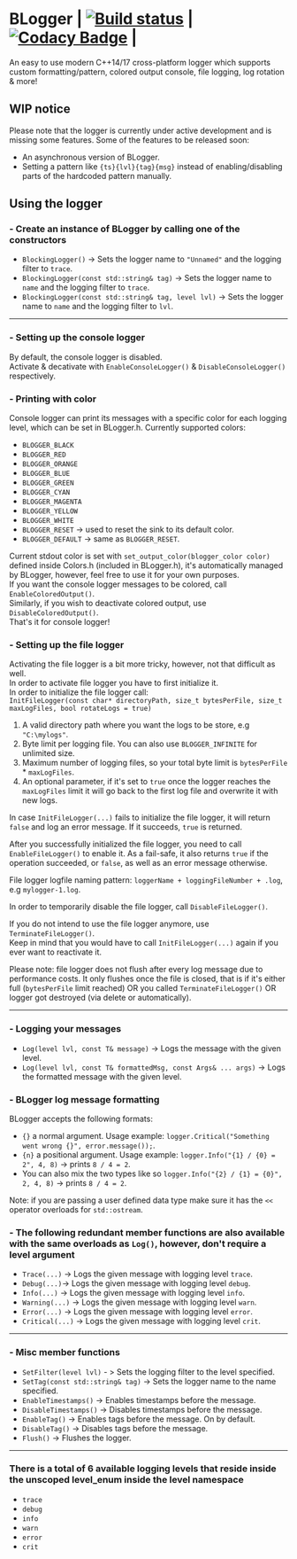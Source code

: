 # BLogger | [![Build status](https://ci.appveyor.com/api/projects/status/nbwtd4mu4cjmnjcm?svg=true)](https://ci.appveyor.com/project/8infy/blogger) | [![Codacy Badge](https://api.codacy.com/project/badge/Grade/19f939802f724ad4a53854068325f0a3)](https://www.codacy.com/app/8infy/BLogger?utm_source=github.com&amp;utm_medium=referral&amp;utm_content=8infy/BLogger&amp;utm_campaign=Badge_Grade) |

An easy to use modern C++14/17 cross-platform logger which supports custom formatting/pattern, colored output console, file logging, log rotation & more!

## WIP notice
Please note that the logger is currently under active development and is missing some features.
Some of the features to be released soon:
-   An asynchronous version of BLogger.
-   Setting a pattern like `{ts}{lvl}{tag}{msg}` instead of enabling/disabling parts of the hardcoded pattern manually.
## Using the logger
### - Create an instance of BLogger by calling one of the constructors 
-   `BlockingLogger()` -> Sets the logger name to `"Unnamed"` and the logging filter to `trace`.
-   `BlockingLogger(const std::string& tag)` -> Sets the logger name to `name` and the logging filter to `trace`.
-   `BlockingLogger(const std::string& tag, level lvl)` -> Sets the logger name to `name` and the logging filter to `lvl`.
---
### - Setting up the console logger
By default, the console logger is disabled.  
Activate & decativate with `EnableConsoleLogger()` & `DisableConsoleLogger()` respectively.
### - Printing with color
Console logger can print its messages with a specific color for each logging level, which can be set in BLogger.h.
Currently supported colors:
-   `BLOGGER_BLACK`
-   `BLOGGER_RED`
-   `BLOGGER_ORANGE`
-   `BLOGGER_BLUE`
-   `BLOGGER_GREEN`
-   `BLOGGER_CYAN`
-   `BLOGGER_MAGENTA`
-   `BLOGGER_YELLOW`
-   `BLOGGER_WHITE`
-   `BLOGGER_RESET` -> used to reset the sink to its default color.
-   `BLOGGER_DEFAULT` -> same as `BLOGGER_RESET`.

Current stdout color is set with `set_output_color(blogger_color color)` defined inside Colors.h (included in BLogger.h), it's automatically managed by BLogger, however, feel free to use it for your own purposes.  
If you want the console logger messages to be colored, call `EnableColoredOutput()`.  
Similarly, if you wish to deactivate colored output, use `DisableColoredOutput()`.  
That's it for console logger!

### - Setting up the file logger
Activating the file logger is a bit more tricky, however, not that difficult as well.  
In order to activate file logger you have to first initialize it.  
In order to initialize the file logger call:  
`InitFileLogger(const char* directoryPath, size_t bytesPerFile, size_t maxLogFiles, bool rotateLogs = true)`  
1.  A valid directory path where you want the logs to be store, e.g `"C:\mylogs"`.  
2.  Byte limit per logging file. You can also use `BLOGGER_INFINITE` for unlimited size.
3.  Maximum number of logging files, so your total byte limit is `bytesPerFile` * `maxLogFiles`.  
4.  An optional parameter, if it's set to `true` once the logger reaches the `maxLogFiles` limit it will go back to the first log file and overwrite it with new logs.  

In case `InitFileLogger(...)` fails to initialize the file logger, it will return `false` and log an error message. If it succeeds, `true` is returned.  

After you successfully initialized the file logger, you need to call `EnableFileLogger()` to enable it. As a fail-safe, it also returns `true` if the operation succeeded, or `false`, as well as an error message otherwise.   

File logger logfile naming pattern: `loggerName + loggingFileNumber + .log`, e.g `mylogger-1.log`.  

In order to temporarily disable the file logger, call `DisableFileLogger()`.  

If you do not intend to use the file logger anymore, use `TerminateFileLogger()`.   
Keep in mind that you would have to call `InitFileLogger(...)` again if you ever want to reactivate it.  

Please note: file logger does not flush after every log message due to performance costs. It only flushes once the file is closed, that is if it's either full (`bytesPerFile` limit reached) OR you called `TerminateFileLogger()` OR logger got destroyed (via delete or automatically). 

---
### - Logging your messages
-   `Log(level lvl, const T& message)` -> Logs the message with the given level.  
-   `Log(level lvl, const T& formattedMsg, const Args& ... args)` -> Logs the formatted message with the given level.

### - BLogger log message formatting
BLogger accepts the following formats:
-   `{}` a normal argument. Usage example: `logger.Critical("Something went wrong {}", error.message());`.
-   `{n}` a positional argument. Usage example: `logger.Info("{1} / {0} = 2", 4, 8)` -> prints `8 / 4 = 2`.
-   You can also mix the two types like so `logger.Info("{2} / {1} = {0}", 2, 4, 8)` -> prints `8 / 4 = 2`.  

Note: if you are passing a user defined data type make sure it has the `<<` operator overloads for `std::ostream`.

### - The following redundant member functions are also available with the same overloads as `Log()`, however, don't require a level argument
-   `Trace(...)` -> Logs the given message with logging level `trace`.
-   `Debug(...)`-> Logs the given message with logging level `debug`.
-   `Info(...)` -> Logs the given message with logging level `info`.
-   `Warning(...)` -> Logs the given message with logging level `warn`.
-   `Error(...)` -> Logs the given message with logging level `error`.
-   `Critical(...)` -> Logs the given message with logging level `crit`.
---
### - Misc member functions
-   `SetFilter(level lvl)` - > Sets the logging filter to the level specified.
-   `SetTag(const std::string& tag)` -> Sets the logger name to the name specified.
-   `EnableTimestamps()` -> Enables timestamps before the message.
-   `DisableTimestamps()` -> Disables timestamps before the message.
-   `EnableTag()` -> Enables tags before the message. On by default.
-   `DisableTag()` -> Disables tags before the message.
-   `Flush()` -> Flushes the logger.
---
### There is a total of 6 available logging levels that reside inside the unscoped level_enum inside the level namespace
-   `trace`
-   `debug`
-   `info`
-   `warn`
-   `error`
-   `crit`
